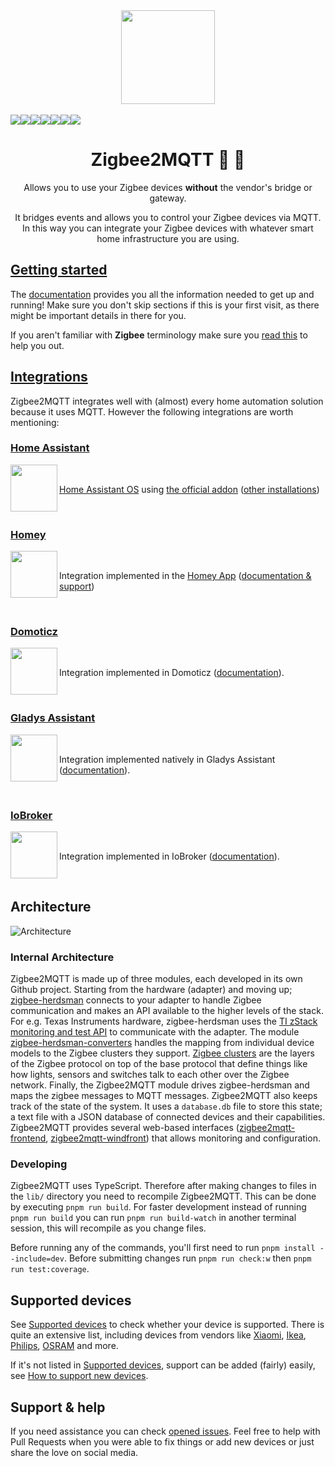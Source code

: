 <div align="center">
    <a href="https://github.com/koenkk/zigbee2mqtt">
        <img width="150" height="150" src="images/logo.png">
    </a>
    <br>
    <br>
    <div style="display: flex;">
        <a href="https://github.com/Koenkk/zigbee2mqtt/releases">
            <img src="https://img.shields.io/github/release/koenkk/zigbee2mqtt.svg">
        </a>
        <a href="https://www.npmjs.com/package/zigbee2mqtt">
            <img src="https://img.shields.io/npm/v/zigbee2mqtt">
        </a>
        <a href="https://github.com/Koenkk/zigbee2mqtt/actions/workflows/ci.yml">
            <img src="https://github.com/Koenkk/zigbee2mqtt/actions/workflows/ci.yml/badge.svg">
        </a>
        <a href="https://github.com/Koenkk/zigbee2mqtt/actions/workflows/github-code-scanning/codeql">
            <img src="https://github.com/Koenkk/zigbee2mqtt/actions/workflows/github-code-scanning/codeql/badge.svg">
        </a>
        <a href="https://discord.gg/dadfWYE">
            <img src="https://img.shields.io/discord/556563650429583360.svg">
        </a>
        <a href="https://github.com/Koenkk/zigbee2mqtt/stargazers">
            <img src="https://img.shields.io/github/stars/koenkk/zigbee2mqtt.svg">
        </a>
        <a href="https://www.paypal.me/koenkk">
            <img src="https://img.shields.io/badge/donate-PayPal-blue.svg">
        </a>
    </div>
    <h1>Zigbee2MQTT 🌉 🐝</h1>
    <p>
        Allows you to use your Zigbee devices <b>without</b> the vendor's bridge or gateway.
    </p>
    <p>
        It bridges events and allows you to control your Zigbee devices via MQTT. In this way you can integrate your Zigbee devices with whatever smart home infrastructure you are using.
    </p>
</div>

## [Getting started](https://www.zigbee2mqtt.io/guide/getting-started)

The [documentation](https://www.zigbee2mqtt.io/) provides you all the information needed to get up and running! Make sure you don't skip sections if this is your first visit, as there might be important details in there for you.

If you aren't familiar with **Zigbee** terminology make sure you [read this](https://www.zigbee2mqtt.io/advanced/zigbee/01_zigbee_network.html) to help you out.

## [Integrations](https://www.zigbee2mqtt.io/guide/usage/integrations.html)

Zigbee2MQTT integrates well with (almost) every home automation solution because it uses MQTT. However the following integrations are worth mentioning:

### [Home Assistant](https://www.home-assistant.io/)

<img align="left" height="75px" width="75px" src="https://user-images.githubusercontent.com/7738048/40914297-49e6e560-6800-11e8-8904-36cce896e5a8.png">

<br clear="right">

[Home Assistant OS](https://www.home-assistant.io/installation/) using [the official addon](https://github.com/zigbee2mqtt/hassio-zigbee2mqtt) ([other installations](https://www.zigbee2mqtt.io/guide/usage/integrations/home_assistant.html))

<br clear="both">

### [Homey](https://homey.app/)

<img align="left" height="75px" width="75px" src="https://etc.athom.com/logo/white/256.png">

<br clear="right">

Integration implemented in the [Homey App](https://homey.app/nl-nl/app/com.gruijter.zigbee2mqtt/) ([documentation & support](https://community.homey.app/t/83214))

<br clear="both">

### [Domoticz](https://www.domoticz.com/)

<img align="left" height="75px" width="75px" src="https://user-images.githubusercontent.com/2734836/47615848-b8dd8700-dabd-11e8-9d77-175002dd8987.png">

<br clear="right">

Integration implemented in Domoticz ([documentation](https://www.domoticz.com/wiki/Zigbee2MQTT)).

<br clear="both">

### [Gladys Assistant](https://gladysassistant.com/)

<img align="left" height="75px" width="75px" src="./images/gladys-assistant-logo.jpg">

<br clear="right">

Integration implemented natively in Gladys Assistant ([documentation](https://gladysassistant.com/docs/integrations/zigbee2mqtt/)).

<br clear="both">

### [IoBroker](https://www.iobroker.net/)

<img align="left" height="75px" width="75px" src="https://forum.iobroker.net/assets/uploads/system/site-logo.png">

<br clear="right">

Integration implemented in IoBroker ([documentation](https://github.com/o0shojo0o/ioBroker.zigbee2mqtt)).

<br clear="both">

## Architecture

![Architecture](images/architecture-new.png)

### Internal Architecture

Zigbee2MQTT is made up of three modules, each developed in its own Github project. Starting from the hardware (adapter) and moving up; [zigbee-herdsman](https://github.com/koenkk/zigbee-herdsman) connects to your adapter to handle Zigbee communication and makes an API available to the higher levels of the stack. For e.g. Texas Instruments hardware, zigbee-herdsman uses the [TI zStack monitoring and test API](https://github.com/Koenkk/zigbee-herdsman/wiki/References#texas-instruments-zstack) to communicate with the adapter. The module [zigbee-herdsman-converters](https://github.com/koenkk/zigbee-herdsman-converters) handles the mapping from individual device models to the Zigbee clusters they support. [Zigbee clusters](https://github.com/Koenkk/zigbee-herdsman/wiki/References#csa-zigbee-alliance-spec) are the layers of the Zigbee protocol on top of the base protocol that define things like how lights, sensors and switches talk to each other over the Zigbee network. Finally, the Zigbee2MQTT module drives zigbee-herdsman and maps the zigbee messages to MQTT messages. Zigbee2MQTT also keeps track of the state of the system. It uses a `database.db` file to store this state; a text file with a JSON database of connected devices and their capabilities. Zigbee2MQTT provides several web-based interfaces ([zigbee2mqtt-frontend](https://github.com/nurikk/zigbee2mqtt-frontend), [zigbee2mqtt-windfront](https://github.com/Nerivec/zigbee2mqtt-windfront)) that allows monitoring and configuration.

### Developing

Zigbee2MQTT uses TypeScript. Therefore after making changes to files in the `lib/` directory you need to recompile Zigbee2MQTT. This can be done by executing `pnpm run build`. For faster development instead of running `pnpm run build` you can run `pnpm run build-watch` in another terminal session, this will recompile as you change files.

Before running any of the commands, you'll first need to run `pnpm install --include=dev`.
Before submitting changes run `pnpm run check:w` then `pnpm run test:coverage`.

## Supported devices

See [Supported devices](https://www.zigbee2mqtt.io/supported-devices) to check whether your device is supported. There is quite an extensive list, including devices from vendors like [Xiaomi](https://www.zigbee2mqtt.io/supported-devices/#v=Xiaomi), [Ikea](https://www.zigbee2mqtt.io/supported-devices/#v=IKEA), [Philips](https://www.zigbee2mqtt.io/supported-devices/#v=Philips), [OSRAM](https://www.zigbee2mqtt.io/supported-devices/#v=OSRAM) and more.

If it's not listed in [Supported devices](https://www.zigbee2mqtt.io/supported-devices), support can be added (fairly) easily, see [How to support new devices](https://www.zigbee2mqtt.io/advanced/support-new-devices/01_support_new_devices.html).

## Support & help

If you need assistance you can check [opened issues](https://github.com/Koenkk/zigbee2mqtt/issues). Feel free to help with Pull Requests when you were able to fix things or add new devices or just share the love on social media.
